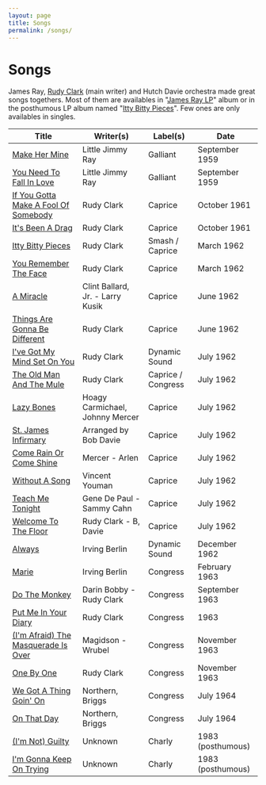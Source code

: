 ```yaml
---
layout: page
title: Songs
permalink: /songs/
---
```


# Songs

James Ray, [Rudy Clark](https://en.wikipedia.org/wiki/Rudy_Clark) (main writer) and Hutch Davie orchestra made great songs togethers. Most of them are availables in "[James Ray LP](https://www.discogs.com/release/3221079-James-Ray-James-Ray)" album or in the posthumous LP album named "[Itty Bitty Pieces](https://www.discogs.com/release/3016494-James-Ray-Itty-Bitty-Pieces)". Few ones are only availables in singles.

| Title | Writer(s) | Label(s) | Date | 
| --- | --- | --- | --- |
| [Make Her Mine](https://www.youtube.com/watch?v=r0ptmu3QHI8) | Little Jimmy Ray | Galliant | September 1959 |
| [You Need To Fall In Love](https://www.youtube.com/watch?v=a21ujJ22t3s) | Little Jimmy Ray | Galliant | September 1959 |
| [If You Gotta Make A Fool Of Somebody](https://www.youtube.com/watch?v=sperNZW6A8k) | Rudy Clark | Caprice | October 1961 |
| [It's Been A Drag](https://www.youtube.com/watch?v=Z8zyY8Q37fk) | Rudy Clark | Caprice | October 1961 |
| [Itty Bitty Pieces](https://www.youtube.com/watch?v=56Tv8PjAF5Y) | Rudy Clark | Smash / Caprice | March 1962 |
| [You Remember The Face](https://www.youtube.com/watch?v=ZR7JAQcVPgM) | Rudy Clark | Caprice | March 1962 |
| [A Miracle](https://www.youtube.com/watch?v=s9y2VSHu2I8) | Clint Ballard, Jr. - Larry Kusik | Caprice | June 1962 |
| [Things Are Gonna Be Different](https://www.youtube.com/watch?v=_78nuECv3Do) | Rudy Clark | Caprice | June 1962 |
| [I've Got My Mind Set On You](https://www.youtube.com/watch?v=dSNbpBOf80A) | Rudy Clark | Dynamic Sound | July 1962 |
| [The Old Man And The Mule](https://www.youtube.com/watch?v=9H6uo_a24xU) | Rudy Clark | Caprice / Congress | July 1962 |
| [Lazy Bones](https://www.youtube.com/watch?v=Apj1Cvkc55o) | Hoagy Carmichael, Johnny Mercer | Caprice | July 1962 |
| [St. James Infirmary](https://www.youtube.com/watch?v=lAP2bfSE_2s) | Arranged by Bob Davie | Caprice | July 1962 |
| [Come Rain Or Come Shine](https://www.youtube.com/watch?v=2uZ1bjzcJME) | Mercer - Arlen | Caprice | July 1962 |
| [Without A Song](https://www.youtube.com/watch?v=vVQ447pzuzU) | Vincent Youman | Caprice | July 1962 |
| [Teach Me Tonight](https://www.youtube.com/watch?v=Z3g0ktzpZXs) | Gene De Paul - Sammy Cahn | Caprice | July 1962 |
| [Welcome To The Floor](https://www.youtube.com/watch?v=xDs6FBXgC60) | Rudy Clark - B, Davie | Caprice | July 1962 |
| [Always](https://www.youtube.com/watch?v=RwJwHDQvj_s) | Irving Berlin | Dynamic Sound | December 1962 |
| [Marie](https://www.youtube.com/watch?v=xVRQULoAq8U) | Irving Berlin | Congress | February 1963 |
| [Do The Monkey](https://www.youtube.com/watch?v=4VttO0uJH_Q) | Darin Bobby - Rudy Clark | Congress | September 1963 |
| [Put Me In Your Diary](https://www.youtube.com/watch?v=sTOyZlzDekQ) | Rudy Clark | Congress | 1963 |
| [(I'm Afraid) The Masquerade Is Over](https://www.youtube.com/watch?v=aEqzGMSyVOU) | Magidson - Wrubel | Congress | November 1963 |
| [One By One](https://www.youtube.com/watch?v=qAnOf4q-6uA) | Rudy Clark | Congress | November 1963 |
| [We Got A Thing Goin' On](https://www.youtube.com/watch?v=jUdfMkWEpFQ) | Northern, Briggs | Congress | July 1964 |
| [On That Day](https://www.youtube.com/watch?v=Lg7g_tXujyg) | Northern, Briggs | Congress | July 1964 |
| [(I'm Not) Guilty](https://www.youtube.com/watch?v=ErTy6JLe9c0) | Unknown | Charly | 1983 (posthumous) |
| [I'm Gonna Keep On Trying](https://www.youtube.com/watch?v=qbvnqetOx5k) | Unknown | Charly | 1983 (posthumous) |




